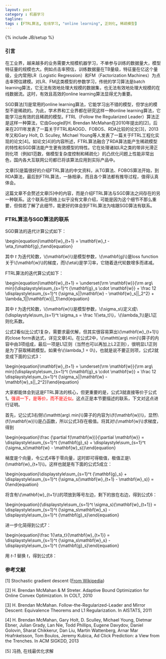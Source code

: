 ```yaml
---
layout: post
category : 机器学习
tagline: 
tags : [FTRL算法, 在线学习, "online learning", 正则化, 稀疏模型]
---
```

{% include JB/setup %}

### 引言

在工业界，越来越多的业务需要大规模机器学习，不单参与训练的数据量大，模型特征量的规模也大。例如点击率预估，训练数据量在TB量级，特征量在亿这个量级，业内常用LR（Logistic Regression）和FM（Factorization Machines）为点击率预估建模。对LR、FM这类模型的参数学习，传统的学习算法是batch learning算法，它无法有效地处理大规模的数据集，也无法有效地处理大规模的在线数据流。这时，有效且高效的online learning算法显得尤为重要。

SGD算法[1]是常用的online learning算法，它能学习出不错的模型，但学出的模型不是稀疏的。为此，学术界和工业界都在研究这样一种online learning算法，它能学习出有效的且稀疏的模型。FTRL（Follow the Regularized Leader）算法正是这样一种算法，它由Google的H. Brendan McMahan在2010年提出的[2]，后来在2011年发表了一篇关于FTRL和AOGD、FOBOS、RDA比较的论文[3]，2013年又和Gary Holt, D. Sculley, Michael Young等人发表了一篇关于FTRL工程化实现的论文[4]。如论文[4]的内容所述，FTRL算法融合了RDA算法能产生稀疏模型的特性和SGD算法能产生更有效模型的特性。它在处理诸如LR之类的带非光滑正则化项（例如1范数，做模型复杂度控制和稀疏化）的凸优化问题上性能非常出色，国内各大互联网公司都已将该算法应用到实际产品中。

文章[5]是篇很好的介绍FTRL算法的中文资料，从TG算法、FOBOS算法开始，到RDA算法，最后到FTRL算法，一脉相承，而且各个算法都有推导过程，值得认真体会。

这篇文章不会赘述文章[5]中的内容，而是介绍FTRL算法与SGD算法之间存在的另一种联系。这个联系在网络上似乎没有文章介绍，可能是因为这个细节不那么重要，但倘若了解了此细节，能更好的体会到FTRL算法为啥跟SGD算法有联系。

### FTRL算法与SGD算法的联系

SGD算法的迭代计算公式如下：

\begin{equation}\mathbf{w}_{t+1} = \mathbf{w}_t - \eta_t\mathbf{g}_t\end{equation}

其中 *t* 为迭代轮数，\\(\mathbf{w}\\)是模型参数，\\(\mathbf{g}\\)是loss function关于\\(\mathbf{w}\\)的梯度，而\\(\eta\\)是学习率，它随着迭代轮数增多而递减。

FTRL算法的迭代算公式如下：

\begin{equation}\mathbf{w}\_{t+1} = \underset{\rm \mathbf{w}}{\rm arg\ min}(\displaystyle\sum_{s=1}^t {\mathbf{g}_s \cdot \mathbf{w}} + \frac 12 \displaystyle\sum\_{s=1}^t {\sigma_s\|\|\mathbf{w} - \mathbf{w}_s\|\|_2^2} + \lambda_1\|\|\mathbf{w}\|\|_1)\end{equation}

其中 *t* 为迭代轮数，\\(\mathbf{w}\\)是模型参数，\\(\sigma_s\\)定义成\\(\displaystyle\sum_{s=1}^t \sigma_s = \frac 1{\eta_t}\\)，\\(\lambda_1\\)是L1正则化系数。

公式2看似比公式1复杂，需要求最优解，但其实很容易算出\\(\mathbf{w}_{t+1}\\)的close form表达式，详见文章[4]。在公式2中，\\(\mathtt{arg\ min}\\)算子的内容中由3项组成，最后一项是L1正则（当然也可以再加上L2正则），很明显L1正则是为了获取稀疏模型。如果令\\(\lambda_1 = 0\\)，也就是说不要正则项，公式2就变成下面的公式3：

\begin{equation}\mathbf{w}\_{t+1} = \underset{\rm \mathbf{w}}{\rm arg\ min}(\displaystyle\sum_{s=1}^t {\mathbf{g}_s \cdot \mathbf{w}} + \frac 12 \displaystyle\sum\_{s=1}^t {\sigma_s\|\|\mathbf{w} - \mathbf{w}_s\|\|_2^2})\end{equation}

大家都能体会到这是FTRL算法的核心，但更重要的是，公式3就直接等价于公式1。<font color='red'>强调一下，是等价，而不是近似。</font>这点正是本节要描述的联系，下文对这点进行证明。

首先，记公式3右侧\\(\mathtt{arg\ min}\\)算子的内容为\\(f(\mathbf{w})\\)，显然\\(f(\mathbf{w})\\)是凸函数，所以公式3存在极值。将其对\\(\mathbf{w}\\)求梯度，得到

\begin{equation}\frac {\partial f(\mathbf{w})}{\partial \mathbf{w}} = \displaystyle\sum_{s=1}^t {\mathbf{g}_s} + \displaystyle\sum\_{s=1}^t {\sigma_s(\mathbf{w} - \mathbf{w}_s)}\end{equation}

梯度是个向量，令公式4等于零向量，这时即可得极值，极值正是\\(\mathbf{w}_{t+1}\\)。这样也就是有下面的公式5成立：

\begin{equation}\displaystyle\sum_{s=1}^t {\mathbf{g}_s} + \displaystyle\sum\_{s=1}^t {\sigma_s(\mathbf{w}\_{t+1} - \mathbf{w}_s)} = 0\end{equation}

将含有\\(\mathbf{w}_{t+1}\\)的项放到等号左边，剩下的放在右边，得到公式6：

\begin{equation}(\displaystyle\sum_{s=1}^t \sigma_s){\mathbf{w}_{t+1}} = \displaystyle\sum\_{s=1}^t {\sigma_s\mathbf{w}_s} - \displaystyle\sum\_{s=1}^t {\mathbf{g}_s}\end{equation}

进一步化简得到公式7：

\begin{equation}\frac 1{\eta_t}{\mathbf{w}_{t+1}} = \displaystyle\sum\_{s=1}^t {\sigma_s\mathbf{w}_s} - \displaystyle\sum\_{s=1}^t {\mathbf{g}_s}\end{equation}

用 *t-1* 替换 *t*，得到公式8：


### 参考文献

[1] Stochastic gradient descent ([From Wikipedia](https://en.wikipedia.org/wiki/Stochastic_gradient_descent))

[2] H. Brendan McMahan & M Streter. Adaptive Bound Optimization for Online Convex Optimization. In COLT, 2010

[3] H. Brendan McMahan. Follow-the-Regularized-Leader and Mirror Descent: Equivalence Theorems and L1 Regularization. In AISTATS, 2011

[4] H. Brendan McMahan, Gary Holt, D. Sculley, Michael Young, Dietmar Ebner, Julian Grady, Lan Nie, Todd Phillips, Eugene Davydov, Daniel Golovin, Sharat Chikkerur, Dan Liu, Martin Wattenberg, Arnar Mar Hrafnkelsson, Tom Boulos, Jeremy Kubica, Ad Click Prediction: a View from the Trenches. In ACM SIGKDD, 2013

[5] 冯扬, 在线最优化求解

